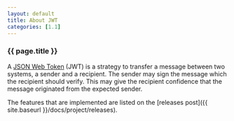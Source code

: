 ```yaml
---
layout: default
title: About JWT
categories: [1.1]
---
```


### {{ page.title }} ###

A [JSON Web Token](https://tools.ietf.org/html/rfc7519) (JWT) is a strategy to transfer a message between two systems, 
a sender and a recipient. The sender may sign the message which the recipient should verify. This may give the recipient 
 confidence that the message originated from the expected sender.
 
 The features that are implemented are listed on the [releases post]({{ site.baseurl }}/docs/project/releases).